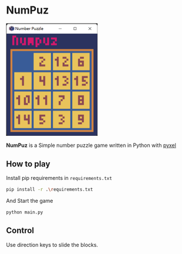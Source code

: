 # NumPuz

<img src="README.assets/screenshot0.png" alt="screenshot0" style="zoom:50%;" />

**NumPuz** is a Simple number puzzle game written in Python with [pyxel](https://github.com/kitao/pyxel)



## How to play

Install pip requirements in `requirements.txt`

```sh
pip install -r .\requirements.txt
```

And Start the game

```sh
python main.py
```

## Control

Use direction keys to slide the blocks.